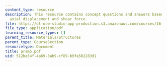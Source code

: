 ```yaml
---
content_type: resource
description: This resource contains concept questions and answers based on moment,
  axial displacement and shear force.
file: https://ol-ocw-studio-app-production.s3.amazonaws.com/courses/16-01-unified-engineering-i-ii-iii-iv-fall-2005-spring-2006/512ba54f4a693ab9cf89b9fa502283d1_prsm5.pdf
file_type: application/pdf
learning_resource_types: []
parent_title: Materials/Structures
parent_type: CourseSection
resourcetype: Document
title: prsm5.pdf
uid: 512ba54f-4a69-3ab9-cf89-b9fa502283d1
---
```

